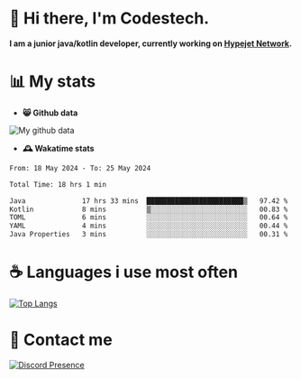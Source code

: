 # 👋 Hi there, I'm Codestech.
**I am a junior java/kotlin developer, currently working on [Hypejet Network](https://github.com/Hypejet).**

# 📊 My stats
- **😸 Github data**

![My github data](https://github-readme-stats.vercel.app/api?username=Codestech1&count_private=true&include_all_commits=true&theme=codeSTACKr)

- **🕰️ Wakatime stats**
<!--START_SECTION:waka-->

```txt
From: 18 May 2024 - To: 25 May 2024

Total Time: 18 hrs 1 min

Java              17 hrs 33 mins  ████████████████████████▒   97.42 %
Kotlin            8 mins          ▒░░░░░░░░░░░░░░░░░░░░░░░░   00.83 %
TOML              6 mins          ░░░░░░░░░░░░░░░░░░░░░░░░░   00.64 %
YAML              4 mins          ░░░░░░░░░░░░░░░░░░░░░░░░░   00.44 %
Java Properties   3 mins          ░░░░░░░░░░░░░░░░░░░░░░░░░   00.31 %
```

<!--END_SECTION:waka-->

# ☕ Languages i use most often
[![Top Langs](https://github-readme-stats.vercel.app/api/top-langs/?username=Codestech1&layout=compact&langs_count=8&exclude_repo=window5000.github.io&theme=codeSTACKr)](https://github.com/anuraghazra/github-readme-stats)

# 💬 Contact me
[![Discord Presence](https://lanyard.cnrad.dev/api/650718742157852740)](https://discord.com/users/650718742157852740)
</br>
